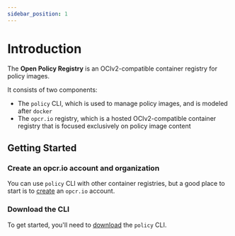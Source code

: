 ```yaml
---
sidebar_position: 1
---
```


# Introduction

The **Open Policy Registry** is an OCIv2-compatible container registry for policy images. 

It consists of two components:
* The `policy` CLI, which is used to manage policy images, and is modeled after `docker`
* The `opcr.io` registry, which is a hosted OCIv2-compatible container registry that is focused 
exclusively on policy image content

## Getting Started

### Create an opcr.io account and organization

You can use `policy` CLI with other container registries, but a good place to start is 
to [create](/docs/opcr/create-account) an `opcr.io` account. 

### Download the CLI

To get started, you'll need to [download](/docs/cli/download) the `policy` CLI.


